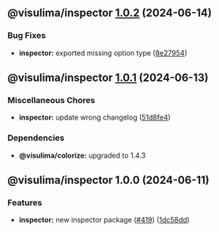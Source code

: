 ## @visulima/inspector [1.0.2](https://github.com/visulima/visulima/compare/@visulima/inspector@1.0.1...@visulima/inspector@1.0.2) (2024-06-14)

### Bug Fixes

* **inspector:** exported missing option type ([8e27954](https://github.com/visulima/visulima/commit/8e2795435e51f5e7f27ebe936bc6484b7f713744))

## @visulima/inspector [1.0.1](https://github.com/visulima/visulima/compare/@visulima/inspector@1.0.0...@visulima/inspector@1.0.1) (2024-06-13)

### Miscellaneous Chores

* **inspector:** update wrong changelog ([51d8fe4](https://github.com/visulima/visulima/commit/51d8fe448671acd40e3b2e6a03f6009454a9a84b))


### Dependencies

* **@visulima/colorize:** upgraded to 1.4.3

## @visulima/inspector 1.0.0 (2024-06-11)

### Features

* **inspector:** new inspector package ([#419](https://github.com/visulima/visulima/issues/419)) ([1dc58dd](https://github.com/visulima/visulima/commit/1dc58dd97aabb8e45795274a3fc1a460c005ebbb))
